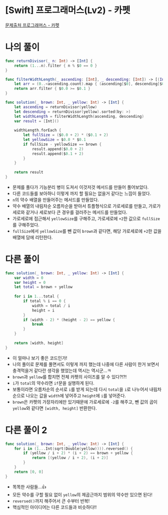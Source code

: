 # [Swift] 프로그래머스(Lv2) - 카펫

[문제출처 프로그래머스 - 카펫](https://school.programmers.co.kr/learn/courses/30/lessons/42842)

# 나의 풀이

```swift
func returnDivisor(_ n: Int) -> [Int] {
    return (1...n).filter { n % $0 == 0 }
}

func filterWidthLength(_ ascending: [Int], _ descending: [Int]) -> [(Int, Int)] {
    let arr = (0..<ascending.count).map { (ascending[$0], descending[$0]) }
    return arr.filter { $0.0 >= $0.1 }
}

func solution(_ brown: Int, _ yellow: Int) -> [Int] {
    let ascending = returnDivisor(yellow)
    let descending = returnDivisor(yellow).sorted(by: >)
    let widthLength = filterWidthLength(ascending, descending)
    var result = [Int]()
    
    widthLength.forEach {
        let fullSize = ($0.0 + 2) * ($0.1 + 2)
        let yellowSize = $0.0 * $0.1
        if fullSize - yellowSize == brown {
            result.append($0.0 + 2)
            result.append($0.1 + 2)
        }
    }
        
    return result
}
```

- 문제를 풀다가 기능분리 병이 도져서 이것저것 메서드를 만들어 풀어보았다.
- 다른 코드들를 보아하니 이렇게 까지 할 필요는 없을거 같다는 느낌이 들었다.
- `n`의 약수 배열을 만들어주는 메서드를 만들었다.
- 약수 배열의 내림차순 오름차순을 받아서 튜플형식으로 가로세로를 만들고, 가로가 세로와 같거나 세로보다 큰 경우를 걸러주는 메서드를 만들었다.
- 가로세로에 접근해서 `yellowSize`를 구해주고, 가로세로에 `+2`한 값으로 `fullSize`를 구해주었다.
- `fullSize`에서 `yellowSize`를 뺀 값이 `brown`과 같다면, 해당 가로세로에 `+2`한 값을 배열에 담에 리턴한다.

# 다른 풀이

```swift
func solution(_ brown: Int, _ yellow: Int) -> [Int] {
    var width = 0
    var height = 0
    let total = brown + yellow
    
    for i in 1...total {
        if total % i == 0 {
            width = total / i
            height = i
        }
        if (width - 2) * (height - 2) == yellow {
            break
        }
    }
    
    return [width, height]
}
```

- 이 얼마나 보기 좋은 코드인가!
- 나의 풀이로 문제를 풀면서도 이렇게 까지 했는데 나중에 다른 사람이 한거 보면서 충격먹을거 같다란 생각을 했었는데 역시는 역시군…ㅋ
- `brown`과 `yellow`를 합치면 전체 카펫의 사이즈를 알 수 있다?!?!
- `i`가 `total`의 약수라면 `if`문을 실행하게 된다.
- 보통이라면 오름차순의 순서로 `i`를 받게 되는데 다시 `total`을 `i`로 나누어서 내림차순으로 나오는 값을 `width`에 넣어주고 `height`에 `i`를 넣어준다.
- `brown`은 카펫의 가장자리에만 있기때문에 가로세로에 `-2`를 해주고, 뺀 값의 곱이 `yellow`와 같다면 `[width, height]` 반환한다.

# 다른 풀이 2

```swift
func solution(_ brown: Int, _ yellow: Int) -> [Int] {
    for i in (1...Int(sqrt(Double(yellow)))).reversed() {
        if (yellow / i + 2) * (i + 2) == brown + yellow {
            return [(yellow / i + 2), (i + 2)]
        }
    }
    return [0, 0]
}
```

- 똑똑한 사람들…👍
- 모든 약수를 구할 필요 없이 `yellow`의 제곱근까지 범위의 약수만 있으면 된다!
- `reversed()`까지 해주어서 큰 수부터 반복!
- 핵심적인 아이디어는 다른 코드들과 비슷하다!!
